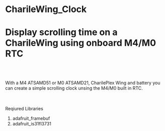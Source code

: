 # CharileWing_Clock
<H1>Display scrolling time on a CharileWing using onboard M4/M0 RTC</H1></BR>
</BR>
<P>With a M4 ATSAMD51 or M0 ATSAMD21, CharilePlex Wing and battery you can create a simple scrolling clock
unsing the M4/M0 built in RTC.</P></BR>
</BR>
Reqiured Libraries</BR>
<OL>
<LI>adafruit_framebuf</LI>
<LI>adafruit_is31fl3731</LI>
</OL>
